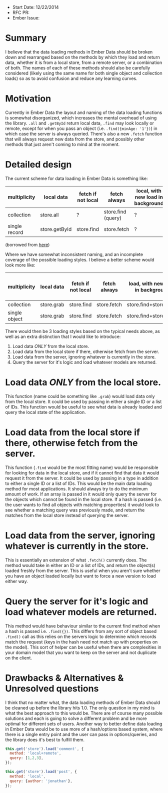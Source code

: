 - Start Date: 12/22/2014
- RFC PR: 
- Ember Issue: 

# Summary

I believe that the data loading methods in Ember Data should be broken down and rearranged based on the methods by which they load and return data, whether it is from a local store, from a remote server, or a combination of both. The names of each of these methods should also be carefully considered (likely using the same name for both single object and collection loads) so as to avoid confusion and reduce any learning curves.

# Motivation

Currently in Ember Data the layout and naming of the data loading functions is somewhat disorganized, which increases the mental overhead of using the library. `.all` and `.getById` return local data, `.find` may look locally or remote, except for when you pass an object (i.e. `.find({minAge: '1'})`) in which case the server is always queried. There's also a new `.fetch` function that will always request new data from the store, and possibly other methods that just aren't coming to mind at the moment.

# Detailed design

The current scheme for data loading in Ember Data is something like:

|multiplicity|local data|fetch if not local|fetch always|local, with new load in background|
|---|---|---|---|---|
|collection|store.all|?|store.find (query)|?|
|single record|store.getById|store.find|store.fetch|?|

(borrowed from [here](https://gist.github.com/igorT/577a5f27c9bc5a6bf59c#file-ed-md))

Where we have somewhat inconsistent naming, and an incomplete coverage of the possible loading styles. I believe a better scheme would look more like:

|multiplicity|local data|fetch if not local|fetch always|load, with new load in background|query server to use its logic|
|---|---|---|---|---|---|
|collection|store.grab|store.find|store.fetch|store.find+store.fetch|store.query|
|single object|store.grab|store.find|store.fetch|store.find+store.fetch|store.query|

There would then be 3 loading styles based on the typical needs above, as well as an extra distinction that I would like to introduce:

1. Load data *ONLY* from the local store.
2. Load data from the local store if there, otherwise fetch from the server.
3. Load data from the server, ignoring whatever is currently in the store.
4. Query the server for it's logic and load whatever models are returned.

# Load data *ONLY* from the local store.

This function (name could be something like `.grab`) would load data only from the local store. It could be used by passing in either a single ID or a list of IDs. This function would be useful to see what data is already loaded and query the local state of the application.

# Load data from the local store if there, otherwise fetch from the server.

This function (`.find` would be the most fitting name) would be responsible for looking for data in the local store, and if it cannot find that data it would request it from the server. It could be used by passing in a type in addition to either a single ID or a list of IDs. This would be the main data loading method for most applications. It should always try to do the minimum amount of work. If an array is passed in it would only query the server for the objects which cannot be found in the local store. If a hash is passed (i.e. the user wants to find all objects with matching properties) it would look to see whether a matching query was previously made, and return the matches from the local store instead of querying the server.

# Load data from the server, ignoring whatever is currently in the store.

This is essentially an extension of what `.fetch()` currently does. The method would take in either an ID or a list of IDs, and return the object(s) loaded freshly from the server. This is useful when you aren't sure whether you have an object loaded locally but want to force a new version to load either way.

# Query the server for it's logic and load whatever models are returned.

This method would have behaviour similar to the current find method when a hash is passed i.e.  `.find({})`. This differs from any sort of object based `.find()` call as this relies on the servers logic to determine which records match the request (keys in the hash need not match up with properties on the model). This sort of helper can be useful when there are complexities in your domain model that you want to keep on the server and not duplicate on the client.

# Drawbacks & Alternatives & Unresolved questions

I think that no matter what, the data loading methods of Ember Data should be cleaned up before the library hits 1.0. The only question in my mind is what the best approach to this would be. There are of course many possible solutions and each is going to solve a different problem and be more optimal for different sets of users. Another way to better define data loading in Ember Data would be to use more of a hash/options based system, where there is a single entry point and the user can pass in options/queries, and the library does it's best to fulfill them.

```javascript
this.get('store').load('comment', {
  method: 'local+remote',
  query: [1,2,3],
});

this.get('store').load('post', {
  method: 'local',
  query: {author: 'jonathan'},
});
```
